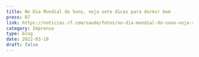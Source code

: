 ```yaml
---
title: No Dia Mundial do Sono, veja sete dicas para dormir bem
press: R7
link: https://noticias.r7.com/saude/fotos/no-dia-mundial-do-sono-veja-sete-dicas-para-dormir-bem-18032022
category: Imprensa
type: blog
date: 2022-03-18
draft: false
---
```

